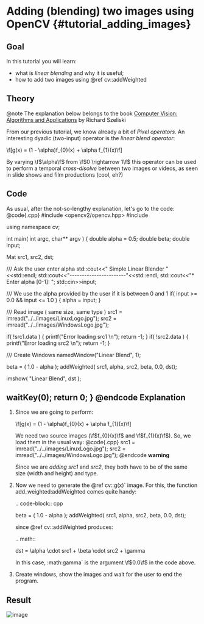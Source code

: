 Adding (blending) two images using OpenCV {#tutorial_adding_images}
=========================================

Goal
----

In this tutorial you will learn:

-   what is *linear blending* and why it is useful;
-   how to add two images using @ref cv::addWeighted

Theory
------

@note
   The explanation below belongs to the book [Computer Vision: Algorithms and
    Applications](http://szeliski.org/Book/) by Richard Szeliski

From our previous tutorial, we know already a bit of *Pixel operators*. An interesting dyadic
(two-input) operator is the *linear blend operator*:

\f[g(x) = (1 - \alpha)f_{0}(x) + \alpha f_{1}(x)\f]

By varying \f$\alpha\f$ from \f$0 \rightarrow 1\f$ this operator can be used to perform a temporal
*cross-disolve* between two images or videos, as seen in slide shows and film productions (cool,
eh?)

Code
----

As usual, after the not-so-lengthy explanation, let's go to the code:
@code{.cpp}
#include <opencv2/opencv.hpp>
#include <iostream>

using namespace cv;

int main( int argc, char** argv )
{
 double alpha = 0.5; double beta; double input;

 Mat src1, src2, dst;

 /// Ask the user enter alpha
 std::cout<<" Simple Linear Blender "<<std::endl;
 std::cout<<"-----------------------"<<std::endl;
 std::cout<<"* Enter alpha [0-1]: ";
 std::cin>>input;

 /// We use the alpha provided by the user if it is between 0 and 1
 if( input >= 0.0 && input <= 1.0 )
   { alpha = input; }

 /// Read image ( same size, same type )
 src1 = imread("../../images/LinuxLogo.jpg");
 src2 = imread("../../images/WindowsLogo.jpg");

 if( !src1.data ) { printf("Error loading src1 \n"); return -1; }
 if( !src2.data ) { printf("Error loading src2 \n"); return -1; }

 /// Create Windows
 namedWindow("Linear Blend", 1);

 beta = ( 1.0 - alpha );
 addWeighted( src1, alpha, src2, beta, 0.0, dst);

 imshow( "Linear Blend", dst );

 waitKey(0);
 return 0;
}
@endcode
Explanation
-----------

1.  Since we are going to perform:

    \f[g(x) = (1 - \alpha)f_{0}(x) + \alpha f_{1}(x)\f]

    We need two source images (\f$f_{0}(x)\f$ and \f$f_{1}(x)\f$). So, we load them in the usual way:
    @code{.cpp}
    src1 = imread("../../images/LinuxLogo.jpg");
    src2 = imread("../../images/WindowsLogo.jpg");
    @endcode
    **warning**
    
    Since we are *adding* *src1* and *src2*, they both have to be of the same size (width and
    height) and type.

2.  Now we need to generate the @ref cv::g(x)\` image. For this, the function
add_weighted:addWeighted  comes quite handy:

    .. code-block:: cpp

       beta = ( 1.0 - alpha );
       addWeighted( src1, alpha, src2, beta, 0.0, dst);

    since @ref cv::addWeighted  produces:

    .. math::

       dst = \\alpha \\cdot src1 + \\beta \\cdot src2 + \\gamma

    In this case, :math:gamma\` is the argument \f$0.0\f$ in the code above.
3.  Create windows, show the images and wait for the user to end the program.

Result
------

![image](images/Adding_Images_Tutorial_Result_0.jpg)

